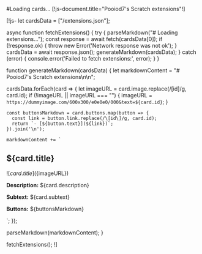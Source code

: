 #Loading cards...
[!js-document.title="Pooiod7's Scratch extensions"!]

[!js-
let cardsData = ["/extensions.json"];

async function fetchExtensions() {
  try {
    parseMarkdown("# Loading extensions...");
    const response = await fetch(cardsData[0]);
    if (!response.ok) {
        throw new Error('Network response was not ok');
    }
    cardsData = await response.json();
    generateMarkdown(cardsData);
  } catch (error) {
    console.error('Failed to fetch extensions:', error);
  }
}

function generateMarkdown(cardsData) {
  let markdownContent = "# Pooiod7's Scratch extensions\n\n";

  cardsData.forEach(card => {
    let imageURL = card.image.replace(/\[id\]/g, card.id);
    if (!imageURL || imageURL === "") {
        imageURL = `https://dummyimage.com/600x300/e0e0e0/000&text=${card.id}`;
    }

    const buttonsMarkdown = card.buttons.map(button => {
      const link = button.link.replace(/\[id\]/g, card.id);
      return `- [${button.text}](${link})`;
    }).join('\n');

    markdownContent += `
## ${card.title}

![${card.title}](${imageURL})

**Description:** ${card.description}

**Subtext:** ${card.subtext}

**Buttons:**
${buttonsMarkdown}

`;
  });

  parseMarkdown(markdownContent);
}

fetchExtensions();
!]
